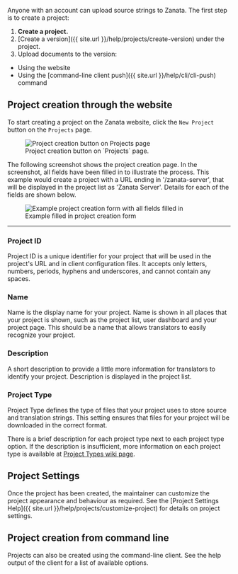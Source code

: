 Anyone with an account can upload source strings to Zanata. The first step is to create a project:

 1. **Create a project.**
 1. [Create a version]({{ site.url }}/help/projects/create-version) under the project.
 1. Upload documents to the version:
   - Using the website
   - Using the [command-line client push]({{ site.url }}/help/cli/cli-push) command

## Project creation through the website

To start creating a project on the Zanata website, click the `New Project` button on the `Projects` page.

<figure>
<img alt="Project creation button on Projects page" src="images/create-project.png" />
<figcaption>Project creation button on `Projects` page.</figcaption>
</figure>

The following screenshot shows the project creation page. In the screenshot, all fields have been filled in to illustrate the process. This example would create a project with a URL ending in '/zanata-server', that will be displayed in the project list as 'Zanata Server'. Details for each of the fields are shown below.

<figure>
<img alt="Example project creation form with all fields filled in" src="images/create-project-completed.png" />
<figcaption>Example filled in project creation form</figcaption>
</figure>

------------


### Project ID

Project ID is a unique identifier for your project that will be used in the project's URL and in client configuration files. It accepts only letters, numbers, periods, hyphens and underscores, and cannot contain any spaces.

### Name

Name is the display name for your project. Name is shown in all places that your project is shown, such as the project list, user dashboard and your project page. This should be a name that allows translators to easily recognize your project.

### Description

A short description to provide a little more information for translators to identify your project. Description is displayed in the project list.

### Project Type

Project Type defines the type of files that your project uses to store source and translation strings. This setting ensures that files for your project will be downloaded in the correct format.

There is a brief description for each project type next to each project type option. If the description is insufficient, more information on each project type is available at [Project Types wiki page](https://github.com/zanata/zanata/wiki/Project-Types).

## Project Settings

Once the project has been created, the maintainer can customize the project appearance and behaviour as required.
See the [Project Settings Help]({{ site.url }}/help/projects/customize-project) for details on project settings.

## Project creation from command line

Projects can also be created using the command-line client. See the help output of the client for a list of available options.
